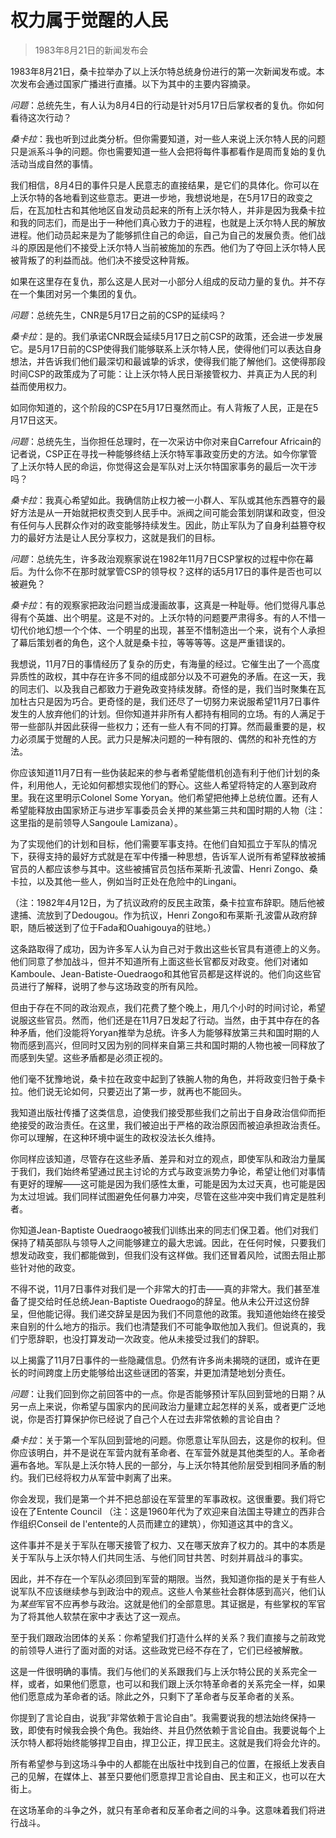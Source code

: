 # 权力属于觉醒的人民

> 1983年8月21日的新闻发布会

1983年8月21日，桑卡拉举办了以上沃尔特总统身份进行的第一次新闻发布或。本次发布会通过国家广播进行直播。以下为其中的主要内容摘录。

*问题*：总统先生，有人认为8月4日的行动是针对5月17日后掌权者的复仇。你如何看待这次行动？

*桑卡拉*：我也听到过此类分析。但你需要知道，对一些人来说上沃尔特人民的问题只是派系斗争的问题。你也需要知道一些人会把将每件事都看作是周而复始的复仇活动当成自然的事情。

我们相信，8月4日的事件只是人民意志的直接结果，是它们的具体化。你可以在上沃尔特的各地看到这些意志。更进一步地，我想说地是，在5月17日的政变之后，在瓦加杜古和其他地区自发动员起来的所有上沃尔特人，并非是因为我桑卡拉和我的同志们，而是出于一种他们真心致力于的进程，也就是上沃尔特人民的解放进程。他们动员起来是为了能够抓住自己的命运，自己为自己的发展负责。他们战斗的原因是他们不接受上沃尔特人当前被施加的东西。他们为了夺回上沃尔特人民被背叛了的利益而战。他们决不接受这种背叛。

如果在这里存在复仇，那么这是人民对一小部分人组成的反动力量的复仇。并不存在一个集团对另一个集团的复仇。

*问题*：总统先生，CNR是5月17日之前的CSP的延续吗？

*桑卡拉*：是的。我们承诺CNR既会延续5月17日之前CSP的政策，还会进一步发展它。是5月17日前的CSP使得我们能够联系上沃尔特人民，使得他们可以表达自身想法，并告诉我们他们最深切和最诚挚的诉求，使得我们能了解他们。这使得那段时间CSP的政策成为了可能：让上沃尔特人民日渐接管权力、并真正为人民的利益而使用权力。

如同你知道的，这个阶段的CSP在5月17日戛然而止。有人背叛了人民，正是在5月17日这天。

*问题*：总统先生，当你担任总理时，在一次采访中你对来自Carrefour Africain的记者说，CSP正在寻找一种能够终结上沃尔特军事政变历史的方法。如今你掌管了上沃尔特人民的命运，你觉得这会是军队对上沃尔特国家事务的最后一次干涉吗？

*桑卡拉*：我真心希望如此。我确信防止权力被一小群人、军队或其他东西篡夺的最好方法是从一开始就把权责交到人民手中。派阀之间可能会策划阴谋和政变，但没有任何与人民群众作对的政变能够持续发生。因此，防止军队为了自身利益篡夺权力的最好方法是让人民分享权力，这就是我们的目标。

*问题*：总统先生，许多政治观察家说在1982年11月7日CSP掌权的过程中你在幕后。为什么你不在那时就掌管CSP的领导权？这样的话5月17日的事件是否也可以被避免？

*桑卡拉*：有的观察家把政治问题当成漫画故事，这真是一种耻辱。他们觉得凡事总得有个英雄、出个明星。这是不对的。上沃尔特的问题要严肃得多。有的人不惜一切代价地幻想一个个体、一个明星的出现，甚至不惜制造出一个来，说有个人承担了幕后策划者的角色，这个人就是桑卡拉，等等等等。这是严重错误的。

我想说，11月7日的事情经历了复杂的历史，有海量的经过。它催生出了一个高度异质性的政权，其中存在许多不同的组成部分以及不可避免的矛盾。在这一天，我的同志们、以及我自己都致力于避免政变持续发酵。奇怪的是，我们当时聚集在瓦加杜古只是因为巧合。更奇怪的是，我们还尽了一切努力来说服希望11月7日事件发生的人放弃他们的计划。但你知道并非所有人都持有相同的立场。有的人满足于带一些部队并因此获得一些权力；还有一些人有不同的打算。然而最重要的是，权力必须属于觉醒的人民。武力只是解决问题的一种有限的、偶然的和补充性的方法。

你应该知道11月7日有一些伪装起来的参与者希望能借机创造有利于他们计划的条件，利用他人，无论如何都想实现他们的野心。这些人希望将特定的人塞到政府里。我在这里明示Colonel Some Yoryan。他们希望把他捧上总统位置。还有人希望能释放由国家矫正与进步军事委员会关押的某些第三共和国时期的人物（注：这里指的是前领导人Sangoule Lamizana）。

为了实现他们的计划和目标，他们需要军事支持。在他们自知孤立于军队的情况下，获得支持的最好方式就是在军中传播一种思想，告诉军人说所有希望释放被捕官员的人都应该参与其中。这些被捕官员包括布莱斯·孔波雷、Henri Zongo、桑卡拉，以及其他一些人，例如当时正处在危险中的Lingani。

（注：1982年4月12日，为了抗议政府的反民主政策，桑卡拉宣布辞职。随后他被逮捕、流放到了Dedougou。作为抗议，Henri Zongo和布莱斯·孔波雷从政府辞职，随后被送到了位于Fada和Ouahigouya的驻地。）

这条路取得了成功，因为许多军人认为自己对于救出这些长官具有道德上的义务。他们同意了参加战斗，但并不知道所有上面这些长官都反对政变。他们对诸如Kamboule、Jean-Batiste-Ouedraogo和其他官员都是这样说的。他们向这些官员进行了解释，说明了参与这场政变的所有风险。

但由于存在不同的政治观点，我们花费了整个晚上，用几个小时的时间讨论，希望说服这些官员。然而，他们还是在11月7日发起了行动。当然，由于其中存在的各种矛盾，他们没能将Yoryan推举为总统。许多人为能够释放第三共和国时期的人物而感到高兴，但同时又因为别的同样来自第三共和国时期的人物也被一同释放了而感到失望。这些矛盾都是必须正视的。

他们毫不犹豫地说，桑卡拉在政变中起到了铁腕人物的角色，并将政变归咎于桑卡拉。他们说无论如何，只要迈出了第一步，就再也不能回头。

我知道出版社传播了这类信息，迫使我们接受那些我们之前出于自身政治信仰而拒绝接受的政治责任。在这里，我们被迫出于严格的政治原因而被迫承担政治责任。你可以理解，在这种环境中诞生的政权没法长久维持。

你同样应该知道，尽管存在这些矛盾、差异和对立的观点，即使军队和政治力量属于我们，我们始终希望通过民主讨论的方式与政变派势力争论，希望让他们对事情有更好的理解——这可能是因为我们感性太重，可能是因为太过天真，也可能是因为太过坦诚。我们同样试图避免任何暴力冲突，尽管在这些冲突中我们肯定是胜利者。

你知道Jean-Baptiste Ouedraogo被我们训练出来的同志们保卫着。他们对我们保持了精英部队与领导人之间能够建立的最大忠诚。因此，在任何时候，只要我们想发动政变，我们都能做到，但我们没有这样做。我们还冒着风险，试图去阻止那些针对他的政变。

不得不说，11月7日事件对我们是一个非常大的打击——真的非常大。我们甚至准备了提交给时任总统Jean-Baptiste Ouedraogo的辞呈。他从未公开过这份辞呈，但他能记得。我们递交辞呈是因为我们不同意他的政策。我知道他始终在接受来自别的什么地方的指示。我们也清楚我们不可能争取他加入我们。但说真的，我们宁愿辞职，也没打算发动一次政变。他从未接受过我们的辞职。

以上揭露了11月7日事件的一些隐藏信息。仍然有许多尚未揭晓的谜团，或许在更长的时间跨度上历史能够给出这些谜团的答案，并更加清楚地划分责任。

*问题*：让我们回到你之前回答中的一点。你是否能够预计军队回到营地的日期？从另一点上来说，你希望与国家内的民间政治力量建立起怎样的关系，或者更广泛地说，你是否打算保护你已经说了自己个人在过去非常依赖的言论自由？

*桑卡拉*：关于第一个军队回到营地的问题。你愿意让军队回去，这是你的权利。但你应该明白，并不是说在军营内就有革命者、在军营外就是其他类型的人。革命者遍布各地。军队是上沃尔特人民的一部分，与上沃尔特其他阶层受到相同矛盾的制约。我们已经将权力从军营中剥离了出来。

你会发现，我们是第一个并不把总部设在军营里的军事政权。这很重要。我们将它设在了Entente Council （注：这是1960年代为了欢迎来自法国主导建立的西非合作组织Conseil de l'entente的人员而建立的建筑），你知道这其中的含义。

这件事并不是关于军队在哪天接管了权力、又在哪天放弃了权力的。其中的本质是关于军队与上沃尔特人们共同生活、与他们同甘共苦、时刻并肩战斗的事实。

因此，并不存在一个军队必须回到军营的期限。当然，我知道你指的是关于有些人说军队不应该继续参与到政治中的观点。这些人令某些社会群体感到高兴，他们认为*某些*军官不应再参与政治。这就是他们的全部意思。其证据是，有些掌权的军官为了将其他人软禁在家中才表达了这一观点。

至于我们跟政治团体的关系：你希望我们打造什么样的关系？我们直接与之前政党的前领导人进行了面对面的对话。这些政党已经不存在了，它们已经被解散。

这是一件很明确的事情。我们与他们的关系跟我们与上沃尔特公民的关系完全一样，或者，如果他们愿意，也可以和我们跟上沃尔特革命者的关系完全一样，如果他们愿意成为革命者的话。除此之外，只剩下了革命者与反革命者的关系。

你提到了言论自由，说我”非常依赖于言论自由”。我需要说我的想法始终保持一致，即使有时候我会换个角色。我始终、并且仍然依赖于言论自由。我要说每个上沃尔特人都将始终能够捍卫自由，捍卫公正，捍卫民主。这就是我们将会允许的。

所有希望参与到这场斗争中的人都能在出版社中找到自己的位置，在报纸上发表自己的见解，在媒体上、甚至只要他们愿意捍卫言论自由、民主和正义，也可以在大街上。

在这场革命的斗争之外，就只有革命者和反革命者之间的斗争。这意味着我们将进行战斗。